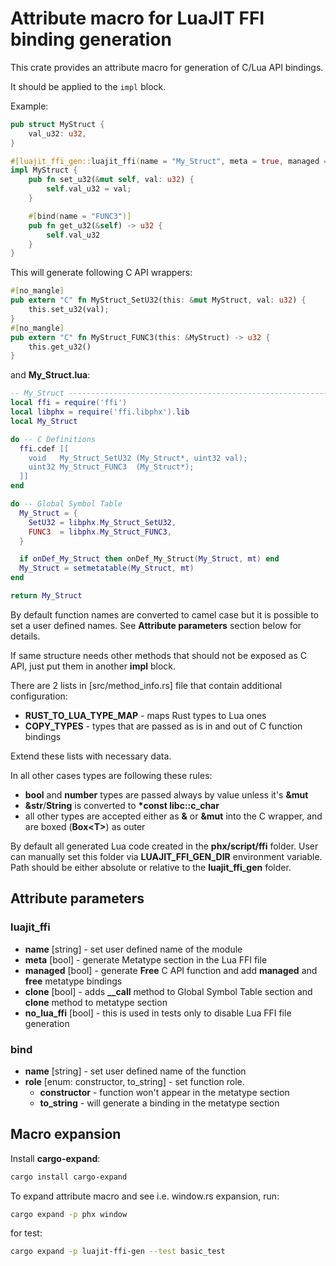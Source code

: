 # Attribute macro for LuaJIT FFI binding generation

This crate provides an attribute macro for generation of C/Lua API bindings.

It should be applied to the `impl` block.

Example:
```rust
pub struct MyStruct {
    val_u32: u32,
}

#[luajit_ffi_gen::luajit_ffi(name = "My_Struct", meta = true, managed = true)]
impl MyStruct {
    pub fn set_u32(&mut self, val: u32) {
        self.val_u32 = val;
    }

    #[bind(name = "FUNC3")]
    pub fn get_u32(&self) -> u32 {
        self.val_u32
    }
}
```

This will generate following C API wrappers:
```rust
#[no_mangle]
pub extern "C" fn MyStruct_SetU32(this: &mut MyStruct, val: u32) {
    this.set_u32(val);
}
#[no_mangle]
pub extern "C" fn MyStruct_FUNC3(this: &MyStruct) -> u32 {
    this.get_u32()
}
```

and **My_Struct.lua**:
```lua
-- My_Struct -------------------------------------------------------------------
local ffi = require('ffi')
local libphx = require('ffi.libphx').lib
local My_Struct

do -- C Definitions
  ffi.cdef [[
    void   My_Struct_SetU32 (My_Struct*, uint32 val);
    uint32 My_Struct_FUNC3  (My_Struct*);
  ]]
end

do -- Global Symbol Table
  My_Struct = {
    SetU32 = libphx.My_Struct_SetU32,
    FUNC3  = libphx.My_Struct_FUNC3,
  }

  if onDef_My_Struct then onDef_My_Struct(My_Struct, mt) end
  My_Struct = setmetatable(My_Struct, mt)
end

return My_Struct
```

By default function names are converted to camel case but it is possible to set a user defined names. See **Attribute parameters** section below for details.

If same structure needs other methods that should not be exposed as C API, just put them in another **impl** block.

There are 2 lists in [src/method_info.rs] file that contain additional configuration:
- **RUST_TO_LUA_TYPE_MAP** - maps Rust types to Lua ones
- **COPY_TYPES** - types that are passed as is in and out of C function bindings

Extend these lists with necessary data.

In all other cases types are following these rules:
- **bool** and **number** types  are passed always by value unless it's **&mut**
- **&str**/**String** is converted to **\*const libc::c_char**
- all other types are accepted either as **&** or **&mut** into the C wrapper, and are boxed (**Box\<T\>**) as outer

By default all generated Lua code created in the **phx/script/ffi** folder. User can manually set this folder via **LUAJIT_FFI_GEN_DIR** environment variable. Path should be either absolute or relative to the **luajit_ffi_gen** folder.

## Attribute parameters

### luajit_ffi

- **name** [string] - set user defined name of the module
- **meta** [bool] - generate Metatype section in the Lua FFI file
- **managed** [bool] - generate **Free** C API function and add **managed** and **free** metatype bindings
- **clone** [bool] - adds **__call** method to Global Symbol Table section and **clone** method to metatype section
- **no_lua_ffi** [bool] - this is used in tests only to disable Lua FFI file generation

### bind
- **name** [string] - set user defined name of the function
- **role** [enum: constructor, to_string] - set function role.
  - **constructor** - function won't appear in the metatype section
  - **to_string** - will generate a binding in the metatype section

## Macro expansion

Install **cargo-expand**:
```bash
cargo install cargo-expand
```

To expand attribute macro and see i.e. window.rs expansion, run:
```bash
cargo expand -p phx window
```

for test:
```bash
cargo expand -p luajit-ffi-gen --test basic_test
```
